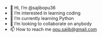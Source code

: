 - 👋 Hi, I’m @sajibopu36
- 👀 I’m interested in learning coding
- 🌱 I’m currently learning Python
- 💞️ I’m looking to collaborate on anybody
- 📫 How to reach me opu.sajib@gmail.com

<!---
sajibopu36/sajibopu36 is a ✨ special ✨ repository because its `README.md` (this file) appears on your GitHub profile.
You can click the Preview link to take a look at your changes.
--->
